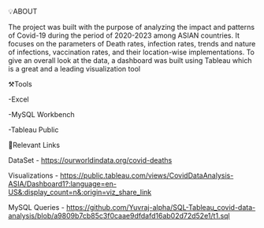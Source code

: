 💡ABOUT

The project was built with the purpose of analyzing the impact and patterns of Covid-19 during the period of 2020-2023 among ASIAN countries. It focuses on the parameters of Death rates, infection rates, trends and nature of infections, vaccination rates, and their location-wise implementations. To give an overall look at the data, a dashboard was built using Tableau which is a great and a leading visualization tool


⚒️Tools 

-Excel

-MySQL Workbench

-Tableau Public


🔗Relevant Links

DataSet - https://ourworldindata.org/covid-deaths

Visualizations - https://public.tableau.com/views/CovidDataAnalysis-ASIA/Dashboard1?:language=en-US&:display_count=n&:origin=viz_share_link

MySQL Queries - https://github.com/Yuvraj-alpha/SQL-Tableau_covid-data-analysis/blob/a9809b7cb85c3f0caae9dfdafd16ab02d72d52e1/t1.sql
